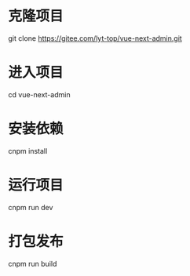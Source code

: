 # 克隆项目

git clone https://gitee.com/lyt-top/vue-next-admin.git

# 进入项目

cd vue-next-admin

# 安装依赖

cnpm install

# 运行项目

cnpm run dev

# 打包发布

cnpm run build

```

```
